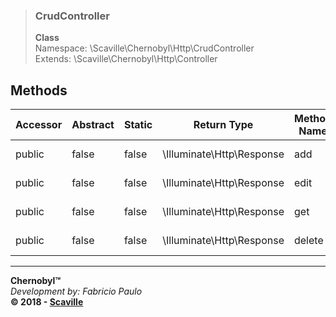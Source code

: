 > ### CrudController
> **Class**<br/>
> Namespace: \Scaville\Chernobyl\Http\CrudController<br/>
> Extends: \Scaville\Chernobyl\Http\Controller<br/>

## Methods

Accessor | Abstract | Static | Return Type | Method Name | Params
--- | --- | --- | --- | --- | ---
| public | false | false | \Illuminate\Http\Response | add | \Illuminate\Http\Request **$request**
| public | false | false | \Illuminate\Http\Response | edit | \Illuminate\Http\Request **$request**
| public | false | false | \Illuminate\Http\Response | get | \Illuminate\Http\Request **$request**
| public | false | false | \Illuminate\Http\Response | delete | \Illuminate\Http\Request **$request**

---
**Chernobyl™**<br/>
_Development by: Fabricio Paulo_<br/>
**© 2018 - <a href='http://www.scaville.com'>Scaville</a>**